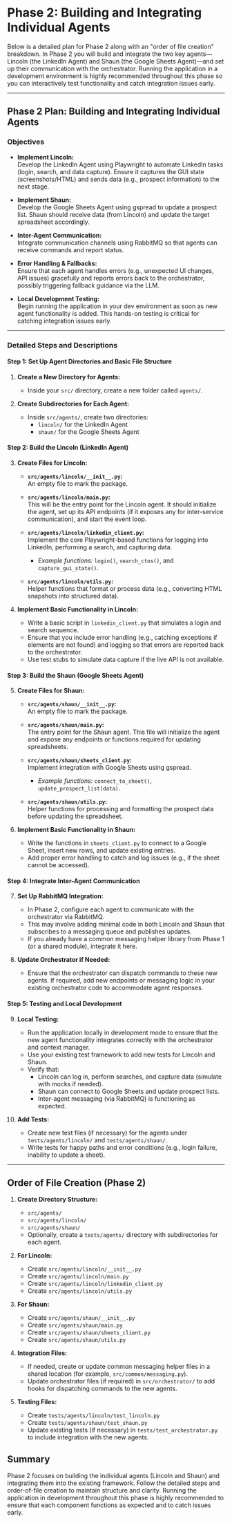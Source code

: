 # Phase 2: Building and Integrating Individual Agents

Below is a detailed plan for Phase 2 along with an "order of file creation" breakdown. In Phase 2 you will build and integrate the two key agents—Lincoln (the LinkedIn Agent) and Shaun (the Google Sheets Agent)—and set up their communication with the orchestrator. Running the application in a development environment is highly recommended throughout this phase so you can interactively test functionality and catch integration issues early.

---

## Phase 2 Plan: Building and Integrating Individual Agents

### Objectives
- **Implement Lincoln:**  
  Develop the LinkedIn Agent using Playwright to automate LinkedIn tasks (login, search, and data capture). Ensure it captures the GUI state (screenshots/HTML) and sends data (e.g., prospect information) to the next stage.
  
- **Implement Shaun:**  
  Develop the Google Sheets Agent using gspread to update a prospect list. Shaun should receive data (from Lincoln) and update the target spreadsheet accordingly.
  
- **Inter-Agent Communication:**  
  Integrate communication channels using RabbitMQ so that agents can receive commands and report status.  
- **Error Handling & Fallbacks:**  
  Ensure that each agent handles errors (e.g., unexpected UI changes, API issues) gracefully and reports errors back to the orchestrator, possibly triggering fallback guidance via the LLM.
  
- **Local Development Testing:**  
  Begin running the application in your dev environment as soon as new agent functionality is added. This hands-on testing is critical for catching integration issues early.

---

### Detailed Steps and Descriptions

#### Step 1: Set Up Agent Directories and Basic File Structure

1. **Create a New Directory for Agents:**  
   - Inside your `src/` directory, create a new folder called `agents/`.

2. **Create Subdirectories for Each Agent:**  
   - Inside `src/agents/`, create two directories:  
     - `lincoln/` for the LinkedIn Agent  
     - `shaun/` for the Google Sheets Agent

#### Step 2: Build the Lincoln (LinkedIn Agent)

3. **Create Files for Lincoln:**
   - **`src/agents/lincoln/__init__.py`:**  
     An empty file to mark the package.
     
   - **`src/agents/lincoln/main.py`:**  
     This will be the entry point for the Lincoln agent. It should initialize the agent, set up its API endpoints (if it exposes any for inter-service communication), and start the event loop.
     
   - **`src/agents/lincoln/linkedin_client.py`:**  
     Implement the core Playwright-based functions for logging into LinkedIn, performing a search, and capturing data.  
     - *Example functions:* `login()`, `search_ctos()`, and `capture_gui_state()`.
     
   - **`src/agents/lincoln/utils.py`:**  
     Helper functions that format or process data (e.g., converting HTML snapshots into structured data).

4. **Implement Basic Functionality in Lincoln:**
   - Write a basic script in `linkedin_client.py` that simulates a login and search sequence.
   - Ensure that you include error handling (e.g., catching exceptions if elements are not found) and logging so that errors are reported back to the orchestrator.
   - Use test stubs to simulate data capture if the live API is not available.

#### Step 3: Build the Shaun (Google Sheets Agent)

5. **Create Files for Shaun:**
   - **`src/agents/shaun/__init__.py`:**  
     An empty file to mark the package.
     
   - **`src/agents/shaun/main.py`:**  
     The entry point for the Shaun agent. This file will initialize the agent and expose any endpoints or functions required for updating spreadsheets.
     
   - **`src/agents/shaun/sheets_client.py`:**  
     Implement integration with Google Sheets using gspread.  
     - *Example functions:* `connect_to_sheet()`, `update_prospect_list(data)`.
     
   - **`src/agents/shaun/utils.py`:**  
     Helper functions for processing and formatting the prospect data before updating the spreadsheet.

6. **Implement Basic Functionality in Shaun:**
   - Write the functions in `sheets_client.py` to connect to a Google Sheet, insert new rows, and update existing entries.
   - Add proper error handling to catch and log issues (e.g., if the sheet cannot be accessed).

#### Step 4: Integrate Inter-Agent Communication

7. **Set Up RabbitMQ Integration:**
   - In Phase 2, configure each agent to communicate with the orchestrator via RabbitMQ.
   - This may involve adding minimal code in both Lincoln and Shaun that subscribes to a messaging queue and publishes updates.
   - If you already have a common messaging helper library from Phase 1 (or a shared module), integrate it here.
  
8. **Update Orchestrator if Needed:**
   - Ensure that the orchestrator can dispatch commands to these new agents. If required, add new endpoints or messaging logic in your existing orchestrator code to accommodate agent responses.

#### Step 5: Testing and Local Development

9. **Local Testing:**
   - Run the application locally in development mode to ensure that the new agent functionality integrates correctly with the orchestrator and context manager.
   - Use your existing test framework to add new tests for Lincoln and Shaun.
   - Verify that:
     - Lincoln can log in, perform searches, and capture data (simulate with mocks if needed).
     - Shaun can connect to Google Sheets and update prospect lists.
     - Inter-agent messaging (via RabbitMQ) is functioning as expected.
     
10. **Add Tests:**
    - Create new test files (if necessary) for the agents under `tests/agents/lincoln/` and `tests/agents/shaun/`.
    - Write tests for happy paths and error conditions (e.g., login failure, inability to update a sheet).

---

## Order of File Creation (Phase 2)

1. **Create Directory Structure:**
   - `src/agents/`
   - `src/agents/lincoln/`
   - `src/agents/shaun/`
   - Optionally, create a `tests/agents/` directory with subdirectories for each agent.

2. **For Lincoln:**
   - Create `src/agents/lincoln/__init__.py`
   - Create `src/agents/lincoln/main.py`
   - Create `src/agents/lincoln/linkedin_client.py`
   - Create `src/agents/lincoln/utils.py`

3. **For Shaun:**
   - Create `src/agents/shaun/__init__.py`
   - Create `src/agents/shaun/main.py`
   - Create `src/agents/shaun/sheets_client.py`
   - Create `src/agents/shaun/utils.py`

4. **Integration Files:**
   - If needed, create or update common messaging helper files in a shared location (for example, `src/common/messaging.py`).
   - Update orchestrator files (if required) in `src/orchestrator/` to add hooks for dispatching commands to the new agents.

5. **Testing Files:**
   - Create `tests/agents/lincoln/test_lincoln.py`
   - Create `tests/agents/shaun/test_shaun.py`
   - Update existing tests (if necessary) in `tests/test_orchestrator.py` to include integration with the new agents.


## Summary

Phase 2 focuses on building the individual agents (Lincoln and Shaun) and integrating them into the existing framework. Follow the detailed steps and order-of-file creation to maintain structure and clarity. Running the application in development throughout this phase is highly recommended to ensure that each component functions as expected and to catch issues early. 
